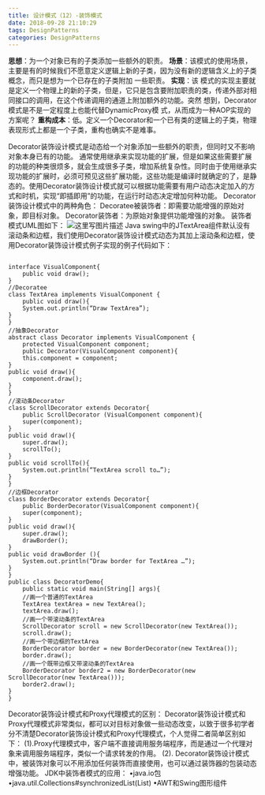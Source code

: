 ```yaml
---
title: 设计模式（12）-装饰模式
date: 2018-09-28 21:10:29
tags: DesignPatterns
categories: DesignPatterns
---
```

**思想**：为一个对象已有的子类添加一些额外的职责。
**场景**：该模式的使用场景，主要是有的时候我们不愿意定义逻辑上新的子类，因为没有新的逻辑含义上的子类概念，而只是想为一个已存在的子类附加 一些职责。
**实现**：该 模式的实现主要就是定义一个物理上的新的子类，但是，它只是包含要附加职责的类，传递外部对相同接口的调用，在这个传递调用的通道上附加额外的功能。突然 想到，Decorator模式是不是一定程度上也能代替DynamicProxy模 式，从而成为一种AOP实现的方案呢？
**重构成本**：低。定义一个Decorator和一个已有类的逻辑上的子类，物理 表现形式上都是一个子类，重构也确实不是难事。

Decorator装饰设计模式是动态给一个对象添加一些额外的职责，但同时又不影响对象本身已有的功能。
通常使用继承来实现功能的扩展，但是如果这些需要扩展的功能的种类很烦多，就会生成很多子类，增加系统复杂性。同时由于使用继承实现功能的扩展时，必须可预见这些扩展功能，这些功能是编译时就确定的了，是静态的。使用Decorator装饰设计模式就可以根据功能需要有用户动态决定加入的方式和时机，实现“即插即用”的功能，在运行时动态决定增加何种功能。
Decorator装饰设计模式中的两种角色：
Decoratee被装饰者：即需要功能增强的原始对象，即目标对象。
Decorator装饰者：为原始对象提供功能增强的对象。
装饰者模式UML图如下：
![这里写图片描述](20160102203012389.png)
Java swing中的JTextArea组件默认没有滚动条和边框，我们使用Decorator装饰设计模式动态为其加上滚动条和边框，使用Decorator装饰设计模式例子实现的例子代码如下：

```

interface VisualComponent{
	public void draw();
}
//Decoratee
class TextArea implements VisualComponent {
	public void draw(){
	System.out.println(“Draw TextArea”);
}
}
//抽象Decorator
abstract class Decorator implements VisualComponent {
	protected VisualComponent component;
	public Decorator(VisualComponent component){
	this.component = component;
}
public void draw(){
	component.draw();
}
}
//滚动条Decorator
class ScrollDecorator extends Decorator{
	public ScrollDecorator (VisualComponent component){
	super(component);
}
public void draw(){
	super.draw();
	scrollTo();
}
public void scrollTo(){
	System.out.println(“TextArea scroll to…”);
}
}
//边框Decorator
class BorderDecorator extends Decorator{
	public BorderDecorator(VisualComponent component){
	super(component);
}
public void draw(){
	super.draw();
	drawBorder();
}
public void drawBorder (){
	System.out.println(“Draw border for TextArea …”);
}
}
public class DecoratorDemo{
	public static void main(String[] args){
	//画一个普通的TextArea
	TextArea textArea = new TextArea();
	textArea.draw();
	//画一个带滚动条的TextArea
	ScrollDecorator scroll = new ScrollDecorator(new TextArea());
	scroll.draw();
	//画一个带边框的TextArea
	BorderDecorator border = new BorderDecorator(new TextArea());
	border.draw();
	//画一个既带边框又带滚动条的TextArea
	BorderDecorator border2 = new BorderDecorator(new ScrollDecorator(new TextArea()));
	border2.draw();
}
}
```
Decorator装饰设计模式和Proxy代理模式的区别：
Decorator装饰设计模式和Proxy代理模式非常类似，都可以对目标对象做一些动态改变，以致于很多初学者分不清楚Decorator装饰设计模式和Proxy代理模式，个人觉得二者简单区别如下：
(1).Proxy代理模式中，客户端不直接调用服务端程序，而是通过一个代理对象来调用服务端程序，类似一个请求转发的作用。
(2). Decorator装饰设计模式中，被装饰对象可以不用添加任何装饰而直接使用，也可以通过装饰器的包装动态增强功能。
JDK中装饰者模式的应用：
•java.io包
•java.util.Collections#synchronizedList(List)
•AWT和Swing图形组件
